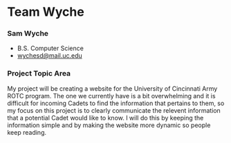 # Team Wyche

### Sam Wyche
- B.S. Computer Science
- wychesd@mail.uc.edu

### Project Topic Area
My project will be creating a website for the University of Cincinnati Army ROTC program. The one we currently have is a bit overwhelming and it is difficult for incoming Cadets to find the information that pertains to them, so my focus on this project is to clearly communicate the relevent information that a potential Cadet would like to know. I will do this by keeping the information simple and by making the website more dynamic so people keep reading.
